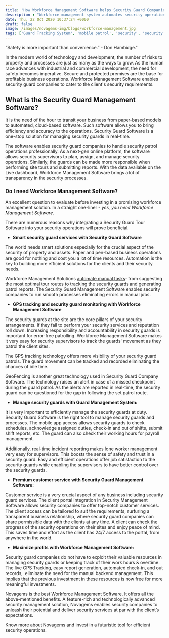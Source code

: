 ```yaml
---
title: 'How Workforce Management Software helps Security Guard Companies - Novagems'
description : "Workforce management system automates security operations. The benefits of security guards software make it an uncompromised tool for security guard companies."
date: Thu, 22 Oct 2020 10:37:24 +0000
draft: false
image: /images/novagems-img/blogs/workforce-management.jpg
tags: ['Guard Tracking System', 'mobile patrol', 'security', 'security guard management', 'security guard patrol tracking system', 'technology', 'workforce management software', 'workforce planning software']
---
```


“Safety is more important than convenience.” - Don Hambidge."

In the modern world of technology and development, the number of risks to property and processes are just as many as the ways to grow. As the human race advances with industrial and commercial development, the need for safety becomes imperative. Secure and protected premises are the base for profitable business operations. Workforce Management Software enables security guard companies to cater to the client's security requirements.

## What is the Security Guard Management Software?

It is the need of the hour to transit your business from paper-based models to automated, cloud-based software. Such software allows you to bring efficiency and accuracy to the operations. Security Guard Software is a one-stop solution for managing security guards in real-time. 

The software enables security guard companies to handle security patrol operations professionally. As a next-gen online platform, the software allows security supervisors to plan, assign, and manage security operations. Similarly, the guards can be made more responsible when performing site tours and submitting reports. With the data available on the Live dashboard, Workforce Management Software brings a lot of transparency in the security processes.

### Do I need Workforce Management Software?

An excellent question to evaluate before investing in a promising workforce management solution. In a straight one-liner - _yes, you need Workforce Management Software._ 

There are numerous reasons why integrating a Security Guard Tour Software into your security operations will prove beneficial.  

*   **Smart security guard services with Security Guard Software**

The world needs smart solutions especially for the crucial aspect of the security of property and assets. Paper and pen-based business operations are good for nothing and cost you a lot of time resources. Automation is the key to building more efficient solutions for the clients and their security needs. 

Workforce Management Solutions [automate manual tasks](https://novage.ms/how-a-private-patrol-company-can-grow/)\- from suggesting the most optimal tour routes to tracking the security guards and generating patrol reports. The Security Guard Management Software enables security companies to run smooth processes eliminating errors in manual jobs.

*   **GPS tracking and security guard monitoring with Workforce Management Software**

The security guards at the site are the core pillars of your security arrangements. If they fail to perform your security services and reputation roll down. Increasing responsibility and accountability in security guards is important for error-free patrolling. Workforce Management Software makes it very easy for security supervisors to track the guards' movement as they patrol the client sites. 

The GPS tracking technology offers more visibility of your security guard patrols. The guard movement can be tracked and recorded eliminating the chances of idle time. 

GeoFencing is another great technology used in Security Guard Company Software. The technology raises an alert in case of a missed checkpoint during the guard patrol. As the alerts are reported in real-time, the security guard can be questioned for the gap in following the set patrol route.

*   **Manage security guards with Guard Management System:**

It is very important to efficiently manage the security guards at duty. Security Guard Software is the right tool to manage security guards and processes. The mobile app access allows security guards to check schedules, acknowledge assigned duties, check-in and out of shifts, submit shift reports, etc. The guard can also check their working hours for payroll management.

Additionally, real-time incident reporting makes lone worker management very easy for supervisors. This boosts the sense of safety and trust in a security guard. Easy and efficient operations offer job satisfaction to the security guards while enabling the supervisors to have better control over the security guards.

*   **Premium customer service with Security Guard Management Software:**

Customer service is a very crucial aspect of any business including security guard services. The client portal integration in Security Management Software allows security companies to offer top-notch customer services. The client access can be tailored to suit the requirements, nurturing a transparent business relationship, where security guard companies can share permissible data with the clients at any time. A client can check the progress of the security operations on their sites and enjoy peace of mind. This saves time and effort as the client has 24/7 access to the portal, from anywhere in the world.

*   **Maximize profits with Workforce Management Software:**

Security guard companies do not have to exploit their valuable resources in managing security guards or keeping track of their work hours & overtime. The live GPS Tracking, easy report generation, automated check-in, and out records,  eliminate the need for the manual backend management. This implies that the previous investment in these resources is now free for more meaningful investments. 

Novagems is the best Workforce Management Software. It offers all the above-mentioned benefits. A feature-rich and technologically advanced security management solution, Novagems enables security companies to unleash their potential and deliver security services at par with the client’s expectations. 

Know more about Novagems and invest in a futuristic tool for efficient security operations.  